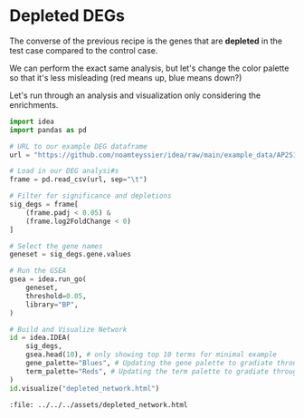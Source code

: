 # Depleted DEGs

The converse of the previous recipe is the genes that are **depleted** in the test
case compared to the control case.

We can perform the exact same analysis, but let's change the color palette so that
it's less misleading (red means up, blue means down?)

Let's run through an analysis and visualization only considering the enrichments.

```python
import idea
import pandas as pd

# URL to our example DEG dataframe
url = "https://github.com/noamteyssier/idea/raw/main/example_data/AP2S1.tab.gz"

# Load in our DEG analysi#s
frame = pd.read_csv(url, sep="\t")

# Filter for significance and depletions
sig_degs = frame[
    (frame.padj < 0.05) &
    (frame.log2FoldChange < 0)
]

# Select the gene names
geneset = sig_degs.gene.values

# Run the GSEA
gsea = idea.run_go(
    geneset,
    threshold=0.05,
    library="BP",
)

# Build and Visualize Network
id = idea.IDEA(
    sig_degs,
    gsea.head(10), # only showing top 10 terms for minimal example
    gene_palette="Blues", # Updating the gene palette to gradiate through shades of blue
    term_palette="Reds", # Updating the term palette to gradiate through shades of red
)
id.visualize("depleted_network.html")
```

```{raw} html
:file: ../../../assets/depleted_network.html
```
